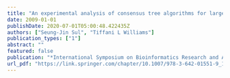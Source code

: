 ```yaml
---
title: "An experimental analysis of consensus tree algorithms for large-scale tree collections"
date: 2009-01-01
publishDate: 2020-07-01T05:00:48.422435Z
authors: ["Seung-Jin Sul", "Tiffani L Williams"]
publication_types: ["1"]
abstract: ""
featured: false
publication: "*International Symposium on Bioinformatics Research and Applications*"
url_pdf: "https://link.springer.com/chapter/10.1007/978-3-642-01551-9_11"
---
```


